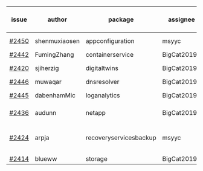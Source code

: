 | issue | author | package | assignee | bot advice | created date of issue | target release date | date from target |
| ------ | ------ | ------ | ------ | ------ | ------ | ------ | :-----: |
| [#2450](https://github.com/Azure/sdk-release-request/issues/2450) | shenmuxiaosen | appconfiguration | msyyc |   release date < 2 ! <br> | 02-15 | 02-17 | 0 |
| [#2442](https://github.com/Azure/sdk-release-request/issues/2442) | FumingZhang | containerservice | BigCat20196 |   | 02-14 | 02-21 |   |
| [#2420](https://github.com/Azure/sdk-release-request/issues/2420) | sjiherzig | digitaltwins | BigCat20196 |   release date < 2 ! <br> | 02-07 | 02-15 | -1 |
| [#2446](https://github.com/Azure/sdk-release-request/issues/2446) | muwaqar | dnsresolver | BigCat20196 |   | 02-15 | 02-28 |   |
| [#2445](https://github.com/Azure/sdk-release-request/issues/2445) | dabenhamMic | loganalytics | BigCat20196 |   release date < 2 ! <br> | 02-14 | 02-16 | 0 |
| [#2436](https://github.com/Azure/sdk-release-request/issues/2436) | audunn | netapp | BigCat20196 |   release date < 2 ! <br> | 02-10 | 02-14 | -2 |
| [#2424](https://github.com/Azure/sdk-release-request/issues/2424) | arpja | recoveryservicesbackup | msyyc | new comment.  <br> release date < 2 ! <br> | 02-09 | 02-14 | -2 |
| [#2414](https://github.com/Azure/sdk-release-request/issues/2414) | blueww | storage | BigCat20196 |   | 02-07 | 02-09 |   |
